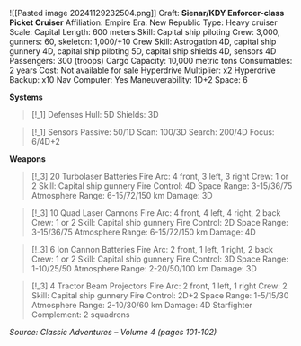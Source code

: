 ![[Pasted image 20241129232504.png]]
Craft: **Sienar/KDY Enforcer-class Picket Cruiser**
Affiliation: Empire
Era: New Republic
Type: Heavy cruiser
Scale: Capital
Length: 600 meters
Skill: Capital ship piloting
Crew: 3,000, gunners: 60, skeleton: 1,000/+10
Crew Skill: Astrogation 4D, capital ship gunnery 4D, capital ship piloting 5D, capital ship shields 4D, sensors 4D
Passengers: 300 (troops)
Cargo Capacity: 10,000 metric tons
Consumables: 2 years
Cost: Not available for sale
Hyperdrive Multiplier: x2
Hyperdrive Backup: x10
Nav Computer: Yes
Maneuverability: 1D+2
Space: 6

**Systems**
> [!_1] Defenses
> Hull: 5D
> Shields: 3D

> [!_1] Sensors
> Passive: 50/1D
> Scan: 100/3D
> Search: 200/4D
> Focus: 6/4D+2

**Weapons**
> [!_3] 20 Turbolaser Batteries
> Fire Arc: 4 front, 3 left, 3 right
> Crew: 1 or 2
> Skill: Capital ship gunnery
> Fire Control: 4D
> Space Range: 3-15/36/75
> Atmosphere Range: 6-15/72/150 km
> Damage: 3D

> [!_3] 10 Quad Laser Cannons
> Fire Arc: 4 front, 4 left, 4 right, 2 back
> Crew: 1 or 2
> Skill: Capital ship gunnery
> Fire Control: 2D
> Space Range: 3-15/36/75
> Atmosphere Range: 6-15/72/150 km
> Damage: 4D

> [!_3] 6 Ion Cannon Batteries
> Fire Arc: 2 front, 1 left, 1 right, 2 back
> Crew: 1 or 2
> Skill: Capital ship gunnery
> Fire Control: 3D
> Space Range: 1-10/25/50
> Atmosphere Range: 2-20/50/100 km
> Damage: 3D

> [!_3] 4 Tractor Beam Projectors
> Fire Arc: 2 front, 1 left, 1 right
> Crew: 2
> Skill: Capital ship gunnery
> Fire Control: 2D+2
> Space Range: 1-5/15/30
> Atmosphere Range: 2-10/30/60 km
> Damage: 4D
> Starfighter Complement: 2 squadrons


*Source: Classic Adventures – Volume 4 (pages 101-102)*